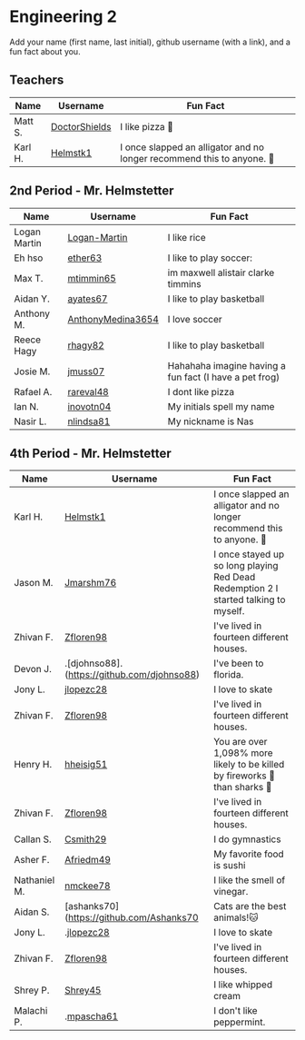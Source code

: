 # Engineering 2

Add your name (first name, last initial), github username (with a link), and a fun fact about you.

## Teachers
Name | Username | Fun Fact
--- | --- | ---
Matt S. | [DoctorShields](https://github.com/DoctorShields) | I like pizza :pizza:
Karl H. | [Helmstk1](https://github.com/Helmstk1) | I once slapped an alligator and no longer recommend this to anyone. :crocodile:


## 2nd Period - Mr. Helmstetter
Name | Username | Fun Fact
--- | --- | ---
Logan Martin | [Logan-Martin](https://github.com/Reditect-Logan-Martin) | I like rice
Eh hso | [ether63](https://github.com/ether63) | I like  to play soccer:
Max T. | [mtimmin65](https://github.com/mtimmin65) | im maxwell alistair clarke timmins
Aidan Y. | [ayates67](https://github.com/ayates67) | I like to play basketball
Anthony M. | [AnthonyMedina3654](https://github.com/AnthonyMedina3654) | I love soccer
Reece Hagy | [rhagy82](https://github.com/rhagy82) | I like to play basketball 
Josie M. | [jmuss07](https://github.com/jmuss07) | Hahahaha imagine having a fun fact (I have a pet frog)
Rafael A. |[rareval48](https://github.com/rareval48) | I dont like pizza
Ian N. | [inovotn04](https://github.com/inovotn04) | My initials spell my name
Nasir L. |[nlindsa81](https://github.com/nlindsa81) | My nickname is Nas

## 4th Period - Mr. Helmstetter
Name | Username | Fun Fact
--- | --- | ---
Karl H. | [Helmstk1](https://github.com/Helmstk1) | I once slapped an alligator and no longer recommend this to anyone. :crocodile:
Jason M. | [Jmarshm76](https://github.com/Jmarshm76) | I once stayed up so long playing Red Dead Redemption 2 I started talking to myself.  
Zhivan F. | [Zfloren98](https://github.com/Zfloren98) | I've lived in fourteen different houses.
Devon J.  | .[djohnso88].(https://github.com/djohnso88) | I've been to florida.
Jony L. | [jlopezc28](https://github.com/jlopezc28) | I love to skate
Zhivan F. | [Zfloren98](https://github.com/Zfloren98) | I've lived in fourteen different houses.
Henry H. | [hheisig51](https://github.com/hheisig51) | You are over 1,098% more likely to be killed by fireworks :firecracker: than sharks :shark:
Zhivan F. | [Zfloren98](https://github.com/Zfloren98) | I've lived in fourteen different houses.
Callan S. | [Csmith29](https://github.com/Csmith29) | I do gymnastics
Asher F. | [Afriedm49](https://github.com/afriedm49) | My favorite food is sushi
Nathaniel M. | [nmckee78](https://github.com/nmckee78) | I like the smell of vinegar. 
Aidan S. |[ashanks70](https://github.com/Ashanks70 |Cats are the best animals!:cat:
Jony L. | .[jlopezc28](https://github.com/jlopezc28) | I love to skate
Zhivan F. | [Zfloren98](https://github.com/Zfloren98) | I've lived in fourteen different houses.
Shrey P. | [Shrey45](https://github.com/Shrey45) | I like whipped cream
Malachi P. | .[mpascha61](https://github.com/mpascha61) | I don't like peppermint.

